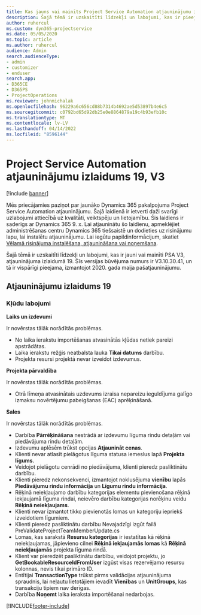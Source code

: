 ```yaml
---
title: Kas jauns vai mainīts Project Service Automation atjauninājumu izlaidumā 19, V3
description: Šajā tēmā ir uzskaitīti līdzekļi un labojumi, kas ir pieejami Project Service Automation atjauninājumu izlaidumā 19, V3.
author: ruhercul
ms.custom: dyn365-projectservice
ms.date: 05/05/2020
ms.topic: article
ms.author: ruhercul
audience: Admin
search.audienceType:
- admin
- customizer
- enduser
search.app:
- D365CE
- D365PS
- ProjectOperations
ms.reviewer: johnmichalak
ms.openlocfilehash: 96229a6c656cd88b7314b4692ae5d53897b4e6c5
ms.sourcegitcommit: c0792bd65d92db25e0e8864879a19c4b93efb10c
ms.translationtype: MT
ms.contentlocale: lv-LV
ms.lasthandoff: 04/14/2022
ms.locfileid: "8596144"
---
```

# <a name="project-service-automation-update-release-19-v3"></a>Project Service Automation atjauninājumu izlaidums 19, V3

[!include [banner](../includes/psa-now-project-operations.md)]

Mēs priecājamies paziņot par jaunāko Dynamics 365 pakalpojuma Project Service Automation atjauninājumu. Šajā laidienā ir ietverti daži svarīgi uzlabojumi attiecībā uz kvalitāti, veiktspēju un lietojamību. Šis laidiens ir saderīgs ar Dynamics 365 9. x. Lai atjauninātu šo laidienu, apmeklējiet administrēšanas centru Dynamics 365 tiešsaistē un dodieties uz risinājumu lapu, lai instalētu atjauninājumu. Lai iegūtu papildinformācijum, skatiet [Vēlamā risinājuma instalēšana, atjaunināšana vai noņemšana](/power-platform/admin/install-remove-preferred-solution).

Šajā tēmā ir uzskaitīti līdzekļi un labojumi, kas ir jauni vai mainīti PSA V3, atjauninājuma izlaidumā 19. Šīs versijas būvējuma numurs ir V3.10.30.41, un tā ir vispārīgi pieejama, izmantojot 2020. gada maija pašatjauninājumu.

## <a name="update-release-19"></a>Atjauninājumu izlaidums 19

### <a name="bug-fixes"></a>Kļūdu labojumi

**Laiks un izdevumi**

Ir novērstas tālāk norādītās problēmas. 

- No laika ierakstu importēšanas atvasinātās kļūdas netiek pareizi apstrādātas.
- Laika ierakstu režģis neatbalsta lauka **Tikai datums** darbību.
- Projekta resursi projektā nevar izveidot izdevumus.

**Projekta pārvaldība**

Ir novērstas tālāk norādītās problēmas. 

-  Otrā līmeņa atvasinātais uzdevums izraisa nepareizu ieguldījuma galīgo izmaksu novērtējumu pabeigšanas (EAC) aprēķināšanā.

**Sales**

Ir novērstas tālāk norādītās problēmas. 

- Darbība **Pārrēķināšana** nestrādā ar izdevumu līguma rindu detaļām vai piedāvājuma rindu detaļām.
- Izdevumu aplēsēm trūkst opcijas **Atjaunināt cenas**.
-  Klienti nevar atlasīt pielāgotus līguma statusa iemeslus lapā **Projekta līgums**.
- Veidojot pielāgotu cenrādi no piedāvājuma, klienti pieredz pasliktinātu darbību.
- Klienti pieredz nekonsekvenci, izmantojot noklusējuma **vienību** lapās **Piedāvājumu rindu informācija** un **Līgumu rindu informācija**.
- Rēķinā neiekļaujamo darbību kategorijas elementu pievienošana rēķinā iekļaujamā līguma rindai, neievēro darbību kategorijas norēķinu veidu **Rēķinā neiekļaujams**.
- Klienti nevar izmantot tikko pievienotās lomas un kategoriju iepriekš izveidotiem līgumiem.
- Klienti pieredz pasliktinātu darbību Nevajadzīgi izgūt failā PreValidateProjectTeamMemberUpdate.cs
- Lomas, kas sarakstā **Resursu kategorijas** ir iestatītas kā rēķinā neiekļaujamas, jāpievieno cilnei **Rēķinā iekļaujamās lomas** kā **Rēķinā neiekļaujamās** projekta līguma rindā.
- Klient var pieredzēt pasliktinātu darbību, veidojot projektu, jo **GetBookableResourceIdFromUser** izgūst visas rezervējamo resursu kolonnas, nevis tikai primāro ID.
- Entītijai **TransactionType** trūkst pirms validācijas atjauninājuma spraudnis, lai neļautu lietotājiem ievadīt **Vienības** un **UnitGroups**, kas transakciju tipiem nav derīgas.
- Darbība **Noņemt** laika ieraksta importēšanai nedarbojas.


[!INCLUDE[footer-include](../includes/footer-banner.md)]
